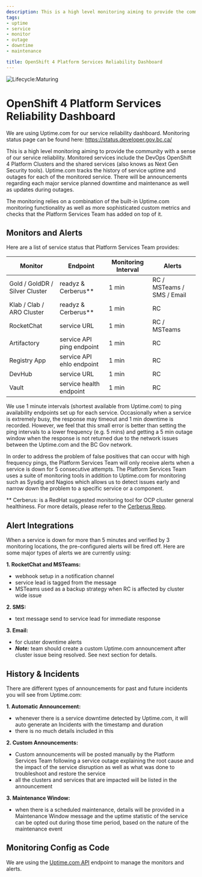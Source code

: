 ```yaml
---
description: This is a high level monitoring aiming to provide the community with a sense of our service reliability. Monitored services include the DevOps OpenShift 4 Platform Clusters and the shared services (also knows as Next Gen Security tools). Uptime.com tracks the history of service uptime and outages for each of the monitored service.
tags:
- uptime
- service
- monitor
- outage
- downtime
- maintenance

title: OpenShift 4 Platform Services Reliability Dashboard
---
```


![Lifecycle:Maturing](https://img.shields.io/badge/Lifecycle-Maturing-007EC6)

# OpenShift 4 Platform Services Reliability Dashboard

We are using Uptime.com for our service reliability dashboard. Monitoring status page can be found here: https://status.developer.gov.bc.ca/

This is a high level monitoring aiming to provide the community with a sense of our service reliability. Monitored services include the DevOps OpenShift 4 Platform Clusters and the shared services (also knows as Next Gen Security tools). Uptime.com tracks the history of service uptime and outages for each of the monitored service. There will be announcements regarding each major service planned downtime and maintenance as well as updates during outages.

The monitoring relies on a combination of the built-in Uptime.com monitoring functionality as well as more sophisticated custom metrics and checks that the Platform Services Team has added on top of it.

## Monitors and Alerts

Here are a list of service status that Platform Services Team provides:

| Monitor | Endpoint | Monitoring Interval | Alerts |
| ------- |--------- | ------------------- | ------ |
| Gold / GoldDR / Silver Cluster | readyz & Cerberus** | 1 min | RC / MSTeams / SMS / Email |
| Klab / Clab / ARO Cluster | readyz & Cerberus** | 1 min | RC |
| RocketChat | service URL | 1 min | RC / MSTeams |
| Artifactory | service API ping endpoint | 1 min | RC |
| Registry App | service API ehlo endpoint | 1 min | RC |
| DevHub | service URL | 1 min | RC |
| Vault | service health endpoint | 1 min | RC |


We use 1 minute intervals (shortest available from Uptime.com) to ping availability endpoints set up for each service. Occasionally when a service is extremely busy, the response may timeout and 1 min downtime is recorded. However, we feel that this small error is better than setting the ping intervals to a lower frequency (e.g. 5 mins) and getting a 5 min outage window when the response is not returned due to the network issues between the Uptime.com and the BC Gov network.  

In order to address the problem of false positives that can occur with high frequency pings, the Platform Services Team will only receive alerts when a service is down for 5 consecutive attempts. The Platform Services Team uses a suite of monitoring tools in addition to Uptime.com for monitoring such as Sysdig and Nagios which allows us to detect issues early and narrow down the problem to a specific service or a component.

** Cerberus: is a RedHat suggested monitoring tool for OCP cluster general healthiness. For more details, please refer to the [Cerberus Repo](https://github.com/bcgov/platform-services-cerberus).

## Alert Integrations

When a service is down for more than 5 minutes and verified by 3 monitoring locations, the pre-configured alerts will be fired off. Here are some major types of alerts we are currently using:

**1. RocketChat and MSTeams:**
- webhook setup in a notification channel
- service lead is tagged from the message
- MSTeams used as a backup strategy when RC is affected by cluster wide issue

**2. SMS:**
- text message send to service lead for immediate response

**3. Email:**
- for cluster downtime alerts
- ***Note:*** team should create a custom Uptime.com announcement after cluster issue being resolved. See next section for details.


## History & Incidents

There are different types of announcements for past and future incidents you will see from Uptime.com:

**1. Automatic Announcement:**
- whenever there is a service downtime detected by Uptime.com, it will auto generate an Incidents with the timestamp and duration
- there is no much details included in this

**2. Custom Announcements:**
- Custom announcements will be posted manually by the Platform Services Team following a service outage explaining the root cause and the impact of the service disruption as well as what was done to troubleshoot and restore the service
- all the clusters and services that are impacted will be listed in the announcement

**3. Maintenance Window:**
- when there is a scheduled maintenance, details will be provided in a Maintenance Window message and the uptime statistic of the service can be opted out during those time period, based on the nature of the maintenance event


## Monitoring Config as Code
We are using the [Uptime.com API](https://support.uptime.com/hc/en-us/articles/360009681280-Getting-Started-with-the-Uptime-com-REST-API) endpoint to manage the monitors and alerts.
